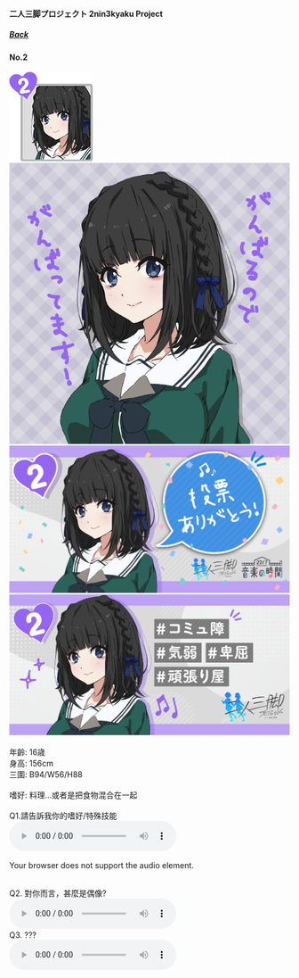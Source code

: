 #### 二人三脚プロジェクト 2nin3kyaku Project
##### [Back](2nin3kyaku_List.md)

#### No.2
<img src="../../../Img/Nanaon/2nin3kyaku/2/2_thumb.png"><br>
<img src="../../../Img/Nanaon/2nin3kyaku/2/2_main.png"><br>
<img src="../../../Img/Nanaon/2nin3kyaku/2/2_thanks.png"><br>
<img src="../../../Img/Nanaon/2nin3kyaku/2/2_desc.png"><br>
<br>
年齡: 16歳<br>
身高: 156cm<br>
三圍: B94/W56/H88<br>
<br>
嗜好: 料理…或者是把食物混合在一起<br>
<br>
Q1.請告訴我你的嗜好/特殊技能<br>
<audio controls="controls">
  <source type="audio/mp3" src="../../../Resources/2nin3kyaku/No2_voice_1.mp3"></source>
  <p>Your browser does not support the audio element.</p>
</audio><br>
Q2. 對你而言，甚麼是偶像? <br>
<audio controls="controls">
  <source type="audio/mp3" src="../../../Resources/2nin3kyaku/No2_voice_2.mp3"></source>
  <p>Your browser does not support the audio element.</p>
</audio><br>
Q3. ??? <br>
<audio controls="controls">
  <source type="audio/mp3" src="../../../Resources/2nin3kyaku/No2_voice_3.mp3"></source>
  <p>Your browser does not support the audio element.</p>
</audio><br>